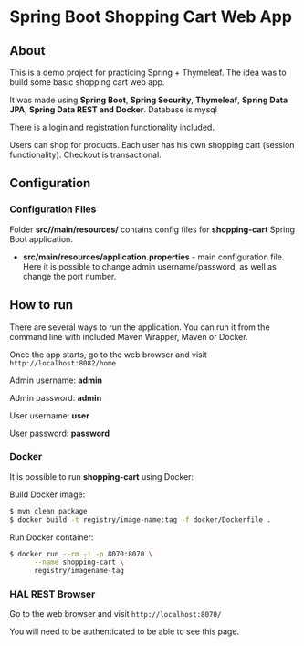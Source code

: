 # Spring Boot Shopping Cart Web App

## About

This is a demo project for practicing Spring + Thymeleaf. The idea was to build some basic shopping cart web app.

It was made using **Spring Boot**, **Spring Security**, **Thymeleaf**, **Spring Data JPA**, **Spring Data REST and Docker**. 
Database is mysql

There is a login and registration functionality included.

Users can shop for products. Each user has his own shopping cart (session functionality).
Checkout is transactional.

## Configuration

### Configuration Files

Folder **src//main/resources/** contains config files for **shopping-cart** Spring Boot application.

* **src/main/resources/application.properties** - main configuration file. Here it is possible to change admin username/password,
as well as change the port number.

## How to run

There are several ways to run the application. You can run it from the command line with included Maven Wrapper, Maven or Docker. 

Once the app starts, go to the web browser and visit `http://localhost:8082/home`

Admin username: **admin**

Admin password: **admin**

User username: **user**

User password: **password**

### Docker

It is possible to run **shopping-cart** using Docker:

Build Docker image:
```bash
$ mvn clean package
$ docker build -t registry/image-name:tag -f docker/Dockerfile .
```

Run Docker container:
```bash
$ docker run --rm -i -p 8070:8070 \
      --name shopping-cart \
      registry/imagename-tag
```
### HAL REST Browser

Go to the web browser and visit `http://localhost:8070/`

You will need to be authenticated to be able to see this page.

